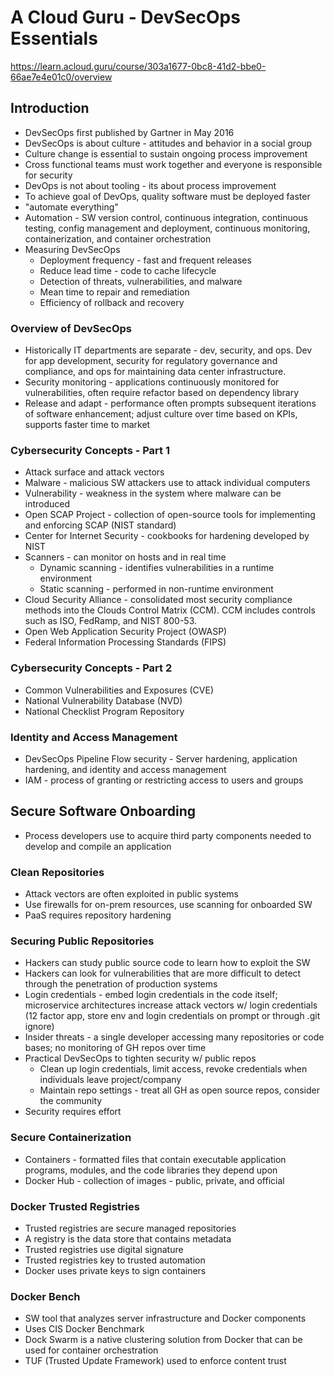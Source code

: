 # A Cloud Guru - DevSecOps Essentials

https://learn.acloud.guru/course/303a1677-0bc8-41d2-bbe0-66ae7e4e01c0/overview

## Introduction

- DevSecOps first published by Gartner in May 2016
- DevSecOps is about culture - attitudes and behavior in a social group
- Culture change is essential to sustain ongoing process improvement
- Cross functional teams must work together and everyone is responsible for security
- DevOps is not about tooling - its about process improvement
- To achieve goal of DevOps, quality software must be deployed faster
- "automate everything"
- Automation - SW version control, continuous integration, continuous testing, config management and deployment, continuous monitoring, containerization, and container orchestration
- Measuring DevSecOps
  - Deployment frequency - fast and frequent releases
  - Reduce lead time - code to cache lifecycle
  - Detection of threats, vulnerabilities, and malware
  - Mean time to repair and remediation
  - Efficiency of rollback and recovery

### Overview of DevSecOps

- Historically IT departments are separate - dev, security, and ops. Dev for app development, security for regulatory governance and compliance, and ops for maintaining data center infrastructure.
- Security monitoring - applications continuously monitored for vulnerabilities, often require refactor based on dependency library
- Release and adapt - performance often prompts subsequent iterations of software enhancement; adjust culture over time based on KPIs, supports faster time to market

### Cybersecurity Concepts - Part 1

- Attack surface and attack vectors
- Malware - malicious SW attackers use to attack individual computers
- Vulnerability - weakness in the system where malware can be introduced
- Open SCAP Project - collection of open-source tools for implementing and enforcing SCAP (NIST standard)
- Center for Internet Security - cookbooks for hardening developed by NIST
- Scanners - can monitor on hosts and in real time
  - Dynamic scanning - identifies vulnerabilities in a runtime environment
  - Static scanning - performed in non-runtime environment
- Cloud Security Alliance - consolidated most security compliance methods into the Clouds Control Matrix (CCM). CCM includes controls such as ISO, FedRamp, and NIST 800-53.
- Open Web Application Security Project (OWASP)
- Federal Information Processing Standards (FIPS)

### Cybersecurity Concepts - Part 2

- Common Vulnerabilities and Exposures (CVE)
- National Vulnerability Database (NVD)
- National Checklist Program Repository

### Identity and Access Management

- DevSecOps Pipeline Flow security - Server hardening, application hardening, and identity and access management
- IAM - process of granting or restricting access to users and groups

## Secure Software Onboarding

- Process developers use to acquire third party components needed to develop and compile an application

### Clean Repositories

- Attack vectors are often exploited in public systems
- Use firewalls for on-prem resources, use scanning for onboarded SW
- PaaS requires repository hardening

### Securing Public Repositories

- Hackers can study public source code to learn how to exploit the SW
- Hackers can look for vulnerabilities that are more difficult to detect through the penetration of production systems
- Login credentials - embed login credentials in the code itself; microservice architectures increase attack vectors w/ login credentials (12 factor app, store env and login credentials on prompt or through .git ignore)
- Insider threats - a single developer accessing many repositories or code bases; no monitoring of GH repos over time
- Practical DevSecOps to tighten security w/ public repos
  - Clean up login credentials, limit access, revoke credentials when individuals leave project/company
  - Maintain repo settings - treat all GH as open source repos, consider the community
- Security requires effort

### Secure Containerization

- Containers - formatted files that contain executable application programs, modules, and the code libraries they depend upon
- Docker Hub - collection of images - public, private, and official

### Docker Trusted Registries

- Trusted registries are secure managed repositories
- A registry is the data store that contains metadata
- Trusted registries use digital signature
- Trusted registries key to trusted automation
- Docker uses private keys to sign containers

### Docker Bench

- SW tool that analyzes server infrastructure and Docker components
- Uses CIS Docker Benchmark
- Dock Swarm is a native clustering solution from Docker that can be used for container orchestration
- TUF (Trusted Update Framework) used to enforce content trust
